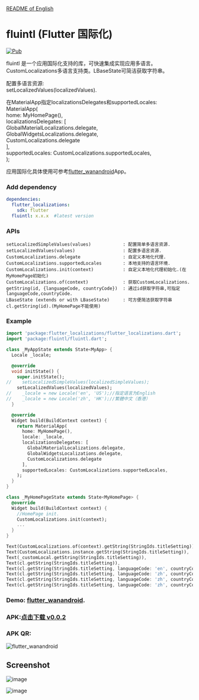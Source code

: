 [README of English][readme-en]

# fluintl (Flutter 国际化)

[![Pub](https://img.shields.io/pub/v/fluintl.svg?style=flat-square)](https://pub.dartlang.org/packages/fluintl)

fluintl 是一个应用国际化支持的库，可快速集成实现应用多语言。CustomLocalizations多语言支持类。LBaseState可简洁获取字符串。  

配置多语言资源:  
setLocalizedValues(localizedValues).  

在MaterialApp指定localizationsDelegates和supportedLocales:  
MaterialApp(  
   home: MyHomePage(),  
   localizationsDelegates: [  
   GlobalMaterialLocalizations.delegate,  
   GlobalWidgetsLocalizations.delegate,  
   CustomLocalizations.delegate   
   ],  
   supportedLocales: CustomLocalizations.supportedLocales,  
);  
  
应用国际化具体使用可参考[flutter_wanandroid](https://github.com/Sky24n/flutter_wanandroid)App。 

### Add dependency
```yaml
dependencies:
  flutter_localizations:
    sdk: flutter  
  fluintl: x.x.x  #latest version
```

### APIs
```
setLocalizedSimpleValues(values)            : 配置简单多语言资源.
setLocalizedValues(values)                  : 配置多语言资源.
CustomLocalizations.delegate                : 自定义本地化代理.
CustomLocalizations.supportedLocales        : 本地支持的语言环境.
CustomLocalizations.init(context)           : 自定义本地化代理初始化.(在MyHomePage初始化)
CustomLocalizations.of(context)             : 获取CustomLocalizations.
getString(id, {languageCode, countryCode})  : 通过id获取字符串,可指定languageCode,countryCode.
LBaseState (extends or with LBaseState)     : 可方便简洁获取字符串cl.getString(id).(MyHomePage不能使用)
```

### Example
``` dart
import 'package:flutter_localizations/flutter_localizations.dart';
import 'package:fluintl/fluintl.dart';

class _MyAppState extends State<MyApp> {
  Locale _locale;

  @override
  void initState() {
    super.initState();
//    setLocalizedSimpleValues(localizedSimpleValues);
    setLocalizedValues(localizedValues);
//    _locale = new Locale('en', 'US');//指定语言为English
//    _locale = new Locale('zh', 'HK');//繁體中文（香港）
  }

  @override
  Widget build(BuildContext context) {
    return MaterialApp(
      home: MyHomePage(),
      locale: _locale,
      localizationsDelegates: [
        GlobalMaterialLocalizations.delegate,
        GlobalWidgetsLocalizations.delegate,
        CustomLocalizations.delegate
      ],
      supportedLocales: CustomLocalizations.supportedLocales,
    );
  }
}

class _MyHomePageState extends State<MyHomePage> {
  @override
  Widget build(BuildContext context) {
    //HomePage init.
    CustomLocalizations.init(context);
    ...
  }
}

Text(CustomLocalizations.of(context).getString(StringIds.titleSetting)),
Text(CustomLocalizations.instance.getString(StringIds.titleSetting)),
Text(_customLocal.getString(StringIds.titleSetting)),
Text(cl.getString(StringIds.titleSetting)),
Text(cl.getString(StringIds.titleSetting, languageCode: 'en', countryCode: 'US')),
Text(cl.getString(StringIds.titleSetting, languageCode: 'zh', countryCode: 'CN')),
Text(cl.getString(StringIds.titleSetting, languageCode: 'zh', countryCode: 'HK')),
Text(cl.getString(StringIds.titleSetting, languageCode: 'zh', countryCode: 'TW')),
```

### Demo: [flutter_wanandroid](https://github.com/Sky24n/flutter_wanandroid).

### APK:[点击下载 v0.0.2](https://raw.githubusercontent.com/Sky24n/LDocuments/master/AppStore/flutter_wanandroid.apk)

### APK QR:
  ![flutter_wanandroid](https://raw.githubusercontent.com/Sky24n/LDocuments/master/AppImgs/flutter_wanandroid/qrcode.png)

## Screenshot
![image](https://github.com/Sky24n/LDocuments/blob/master/AppImgs/flutter_wanandroid/2018-10-12_00_57_58.gif)  

![image](https://github.com/Sky24n/LDocuments/blob/master/AppImgs/flutter_wanandroid/2018-10-12_00_58_49.gif)



[readme]: https://github.com/Sky24n/fluintl
[readme-en]: https://github.com/Sky24n/fluintl/blob/master/README-EN.md




